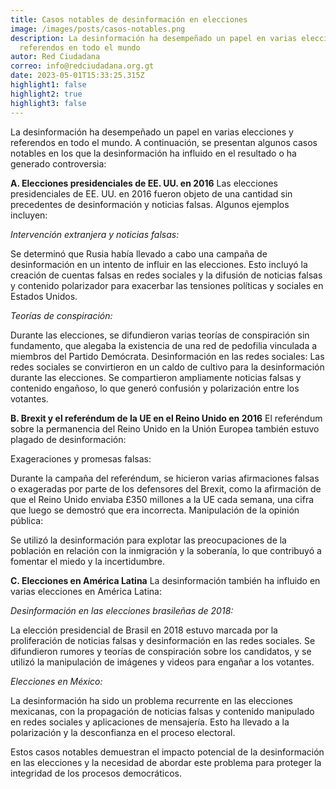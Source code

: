 ```yaml
---
title: Casos notables de desinformación en elecciones
image: /images/posts/casos-notables.png
description: La desinformación ha desempeñado un papel en varias elecciones y
  referendos en todo el mundo
autor: Red Ciudadana
correo: info@redciudadana.org.gt
date: 2023-05-01T15:33:25.315Z
highlight1: false
highlight2: true
highlight3: false
---
```

La desinformación ha desempeñado un papel en varias elecciones y referendos en todo el mundo. A continuación, se presentan algunos casos notables en los que la desinformación ha influido en el resultado o ha generado controversia:


**A. Elecciones presidenciales de EE. UU. en 2016**
Las elecciones presidenciales de EE. UU. en 2016 fueron objeto de una cantidad sin precedentes de desinformación y noticias falsas. Algunos ejemplos incluyen:


*Intervención extranjera y noticias falsas:* 

Se determinó que Rusia había llevado a cabo una campaña de desinformación en un intento de influir en las elecciones. Esto incluyó la creación de cuentas falsas en redes sociales y la difusión de noticias falsas y contenido polarizador para exacerbar las tensiones políticas y sociales en Estados Unidos.


*Teorías de conspiración:* 

Durante las elecciones, se difundieron varias teorías de conspiración sin fundamento, que alegaba la existencia de una red de pedofilia vinculada a miembros del Partido Demócrata.
Desinformación en las redes sociales: Las redes sociales se convirtieron en un caldo de cultivo para la desinformación durante las elecciones. Se compartieron ampliamente noticias falsas y contenido engañoso, lo que generó confusión y polarización entre los votantes.



**B. Brexit y el referéndum de la UE en el Reino Unido en 2016**
El referéndum sobre la permanencia del Reino Unido en la Unión Europea también estuvo plagado de desinformación:


Exageraciones y promesas falsas: 

Durante la campaña del referéndum, se hicieron varias afirmaciones falsas o exageradas por parte de los defensores del Brexit, como la afirmación de que el Reino Unido enviaba £350 millones a la UE cada semana, una cifra que luego se demostró que era incorrecta.
Manipulación de la opinión pública: 

Se utilizó la desinformación para explotar las preocupaciones de la población en relación con la inmigración y la soberanía, lo que contribuyó a fomentar el miedo y la incertidumbre.



**C. Elecciones en América Latina**
La desinformación también ha influido en varias elecciones en América Latina:


*Desinformación en las elecciones brasileñas de 2018:* 

La elección presidencial de Brasil en 2018 estuvo marcada por la proliferación de noticias falsas y desinformación en las redes sociales. Se difundieron rumores y teorías de conspiración sobre los candidatos, y se utilizó la manipulación de imágenes y videos para engañar a los votantes.

*Elecciones en México:* 

La desinformación ha sido un problema recurrente en las elecciones mexicanas, con la propagación de noticias falsas y contenido manipulado en redes sociales y aplicaciones de mensajería. Esto ha llevado a la polarización y la desconfianza en el proceso electoral.

Estos casos notables demuestran el impacto potencial de la desinformación en las elecciones y la necesidad de abordar este problema para proteger la integridad de los procesos democráticos.